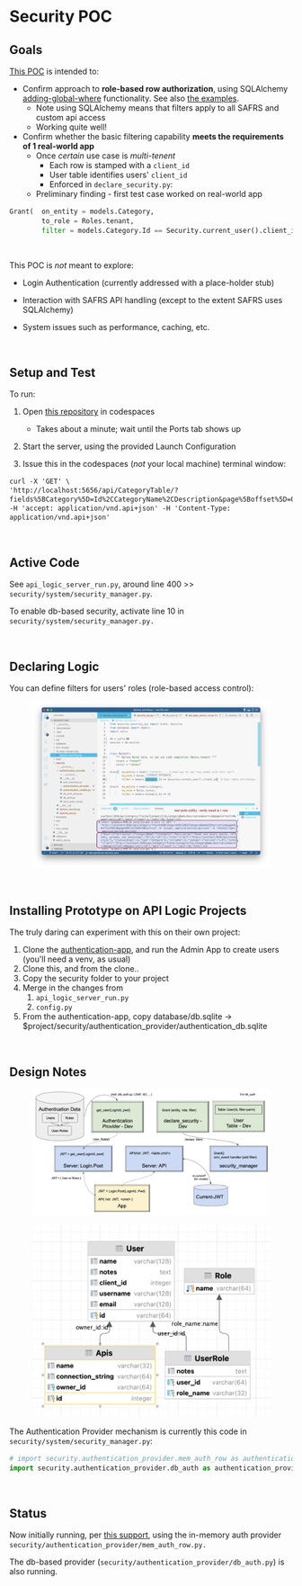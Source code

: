 # Security POC

## Goals

[This POC](https://github.com/valhuber/security-poc) is intended to:

* Confirm approach to __role-based row authorization__, using SQLAlchemy [adding-global-where](https://docs.sqlalchemy.org/en/14/orm/session_events.html#adding-global-where-on-criteria) functionality.  See also [the examples](https://docs.sqlalchemy.org/en/14/orm/query.html#sqlalchemy.orm.with_loader_criteria).
     * Note using SQLAlchemy means that filters apply to all SAFRS and custom api access
     * Working quite well!
* Confirm whether the basic filtering capability __meets the requirements of 1 real-world app__
     * Once *certain* use case is *multi-tenent*
         * Each row is stamped with a `client_id`
         * User table identifies users' `client_id`
         * Enforced in `declare_security.py`:
     * Preliminary finding - first test case worked on real-world app

```python
Grant(  on_entity = models.Category,
        to_role = Roles.tenant,
        filter = models.Category.Id == Security.current_user().client_id)  # User table attributes
```

&nbsp;

This POC is _not_ meant to explore:

* Login Authentication (currently addressed with a place-holder stub)

* Interaction with SAFRS API handling (except to the extent SAFRS uses SQLAlchemy)

* System issues such as performance, caching, etc.

&nbsp;

## Setup and Test

To run:

1. Open [this repository](https://github.com/valhuber/security-poc) in codespaces

    * Takes about a minute; wait until the Ports tab shows up

2. Start the server, using the provided Launch Configuration

3. Issue this in the codespaces (_not_ your local machine) terminal window:

```
curl -X 'GET' \
'http://localhost:5656/api/CategoryTable/?fields%5BCategory%5D=Id%2CCategoryName%2CDescription&page%5Boffset%5D=0&page%5Blimit%5D=10&sort=id' -H 'accept: application/vnd.api+json' -H 'Content-Type: application/vnd.api+json'
```

&nbsp;

## Active Code

See `api_logic_server_run.py`, around line 400 >> `security/system/security_manager.py`.

To enable db-based security, activate line 10 in `security/system/security_manager.py.`

&nbsp;

## Declaring Logic

You can define filters for users' roles (role-based access control):

<figure><img src="https://github.com/valhuber/security-poc/blob/main/doc/images/declare-security.png?raw=true"></figure>

&nbsp;

## Installing Prototype on API Logic Projects

The truly daring can experiment with this on their own project:

1. Clone the [authentication-app](https://github.com/valhuber/authentication-app), and run the Admin App to create users (you'll need a venv, as usual)
2. Clone this, and from the clone..
2. Copy the security folder to your project
3. Merge in the changes from
    1. `api_logic_server_run.py`
    2. `config.py`
4. From the authentication-app, copy database/db.sqlite -> $project/security/authentication_provider/authentication_db.sqlite
    
&nbsp;

## Design Notes

<figure><img src="https://github.com/valhuber/security-poc/blob/main/doc/images/basic-design.png?raw=true"></figure>

<figure><img src="https://github.com/valhuber/security-poc/blob/main/doc/images/authentication-db.png?raw=true"></figure>

The Authentication Provider mechanism is currently this code in `security/system/security_manager.py`:

```python
# import security.authentication_provider.mem_auth_row as authentication_provider  # TODO: your provider here
import security.authentication_provider.db_auth as authentication_provider  # TODO: your provider here
```

&nbsp;

## Status

Now initially running, per [this support](https://github.com/sqlalchemy/sqlalchemy/discussions/8976), using the in-memory auth provider `security/authentication_provider/mem_auth_row.py.`

The db-based provider (`security/authentication_provider/db_auth.py`) is also running.

&nbsp;

